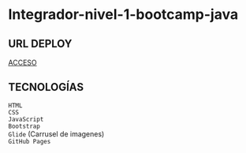 # Integrador-nivel-1-bootcamp-java
## URL DEPLOY

[ACCESO](https://aromd.github.io/integrador-nivel-1-bootcamp-java/)

## TECNOLOGÍAS

`HTML`  
`CSS`  
`JavaScript`  
`Bootstrap`  
`Glide` (Carrusel de imagenes)  
`GitHub Pages`  